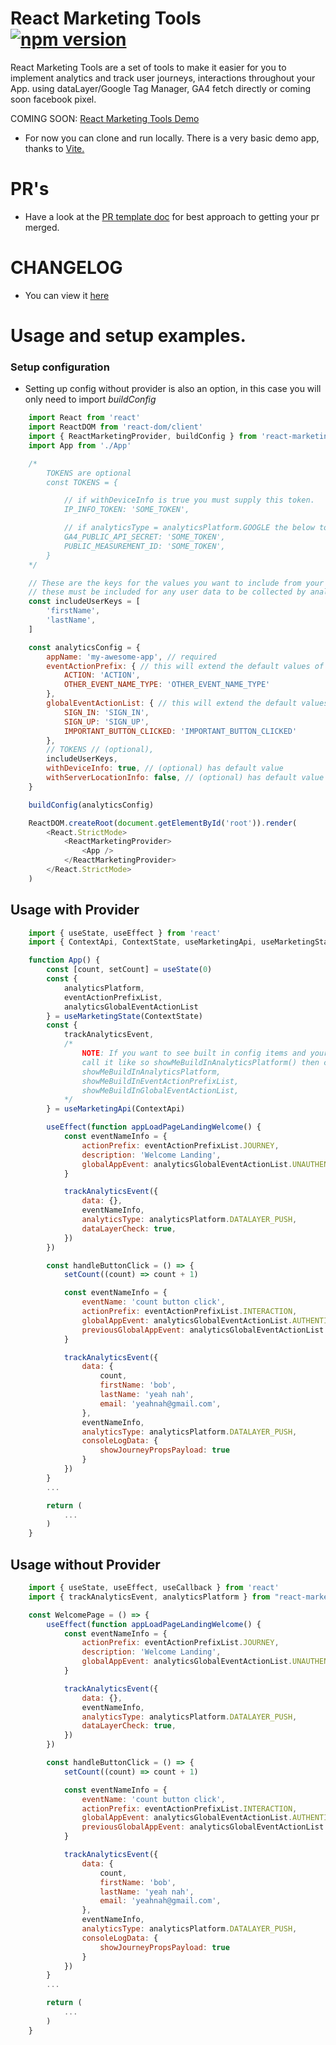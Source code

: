 
# React Marketing Tools &nbsp; [![npm version](https://badge.fury.io/js/react-marketing-tools.svg)](https://badge.fury.io/js/react-marketing-tools)

React Marketing Tools are a set of tools to make it easier for you to implement analytics and track user journeys, interactions throughout your App. using dataLayer/Google Tag Manager, GA4 fetch directly or coming soon facebook pixel.

COMING SOON: [React Marketing Tools Demo](https://)
- For now you can clone and run locally. There is a very basic demo app, thanks to [Vite.](https://vitejs.dev/)


# PR's
- Have a look at the [PR template doc](https://github.com/bronz3beard/react-marketing-tools/blob/main/docs) for best approach to getting your pr merged.

# CHANGELOG
- You can view it [here](https://github.com/bronz3beard/react-marketing-tools/blob/main/docs/CHANGELOG.md)

# Usage and setup examples.

### Setup configuration
- Setting up config without provider is also an option, in this case you will only need to import _buildConfig_
```js
    import React from 'react'
    import ReactDOM from 'react-dom/client'
    import { ReactMarketingProvider, buildConfig } from 'react-marketing-tools';
    import App from './App'

    /*
        TOKENS are optional
        const TOKENS = {

            // if withDeviceInfo is true you must supply this token.
            IP_INFO_TOKEN: 'SOME_TOKEN',

            // if analyticsType = analyticsPlatform.GOOGLE the below tokens must be supplied.
            GA4_PUBLIC_API_SECRET: 'SOME_TOKEN',
            PUBLIC_MEASUREMENT_ID: 'SOME_TOKEN',
        }
    */

    // These are the keys for the values you want to include from your user data
    // these must be included for any user data to be collected by analytics event if user data is hardcoded when passed in.
    const includeUserKeys = [
        'firstName',
        'lastName',
    ]

    const analyticsConfig = { 
        appName: 'my-awesome-app', // required
        eventActionPrefix: { // this will extend the default values of eventActionPrefix 
            ACTION: 'ACTION',
            OTHER_EVENT_NAME_TYPE: 'OTHER_EVENT_NAME_TYPE'
        },
        globalEventActionList: { // this will extend the default values of globalEventActionList 
            SIGN_IN: 'SIGN_IN',
            SIGN_UP: 'SIGN_UP',
            IMPORTANT_BUTTON_CLICKED: 'IMPORTANT_BUTTON_CLICKED'
        },
        // TOKENS // (optional), 
        includeUserKeys, 
        withDeviceInfo: true, // (optional) has default value
        withServerLocationInfo: false, // (optional) has default value
    }

    buildConfig(analyticsConfig)

    ReactDOM.createRoot(document.getElementById('root')).render(
        <React.StrictMode>
            <ReactMarketingProvider>
                <App />
            </ReactMarketingProvider>
        </React.StrictMode>
    )

```

## Usage with Provider
```js
    import { useState, useEffect } from 'react'
    import { ContextApi, ContextState, useMarketingApi, useMarketingState } from 'react-marketing-tools'

    function App() {
        const [count, setCount] = useState(0)
        const {
            analyticsPlatform,
            eventActionPrefixList,
            analyticsGlobalEventActionList
        } = useMarketingState(ContextState)
        const {
            trackAnalyticsEvent,
            /*
                NOTE: If you want to see built in config items and your added items, use one of the following functions to the body of your functional component or useEffect/function
                call it like so showMeBuildInAnalyticsPlatform() then check your console, in dev tools.
                showMeBuildInAnalyticsPlatform,
                showMeBuildInEventActionPrefixList,
                showMeBuildInGlobalEventActionList,
            */
        } = useMarketingApi(ContextApi)

        useEffect(function appLoadPageLandingWelcome() {
            const eventNameInfo = {
                actionPrefix: eventActionPrefixList.JOURNEY,
                description: 'Welcome Landing',
                globalAppEvent: analyticsGlobalEventActionList.UNAUTHENTICATED,
            }

            trackAnalyticsEvent({
                data: {},
                eventNameInfo,
                analyticsType: analyticsPlatform.DATALAYER_PUSH,
                dataLayerCheck: true,
            })
        })

        const handleButtonClick = () => {
            setCount((count) => count + 1)

            const eventNameInfo = {
                eventName: 'count button click',
                actionPrefix: eventActionPrefixList.INTERACTION,
                globalAppEvent: analyticsGlobalEventActionList.AUTHENTICATED,
                previousGlobalAppEvent: analyticsGlobalEventActionList.UNAUTHENTICATED
            }

            trackAnalyticsEvent({
                data: {
                    count,
                    firstName: 'bob',
                    lastName: 'yeah nah',
                    email: 'yeahnah@gmail.com',
                },
                eventNameInfo,
                analyticsType: analyticsPlatform.DATALAYER_PUSH,
                consoleLogData: {
                    showJourneyPropsPayload: true
                }
            })
        }
        ...

        return (
            ...
        )
    }

```

## Usage without Provider
```js
    import { useState, useEffect, useCallback } from 'react'
    import { trackAnalyticsEvent, analyticsPlatform } from "react-marketing-tools";

    const WelcomePage = () => {
        useEffect(function appLoadPageLandingWelcome() {
            const eventNameInfo = {
                actionPrefix: eventActionPrefixList.JOURNEY,
                description: 'Welcome Landing',
                globalAppEvent: analyticsGlobalEventActionList.UNAUTHENTICATED,
            }

            trackAnalyticsEvent({
                data: {},
                eventNameInfo,
                analyticsType: analyticsPlatform.DATALAYER_PUSH,
                dataLayerCheck: true,
            })
        })

        const handleButtonClick = () => {
            setCount((count) => count + 1)

            const eventNameInfo = {
                eventName: 'count button click',
                actionPrefix: eventActionPrefixList.INTERACTION,
                globalAppEvent: analyticsGlobalEventActionList.AUTHENTICATED,
                previousGlobalAppEvent: analyticsGlobalEventActionList.UNAUTHENTICATED
            }

            trackAnalyticsEvent({
                data: {
                    count,
                    firstName: 'bob',
                    lastName: 'yeah nah',
                    email: 'yeahnah@gmail.com',
                },
                eventNameInfo,
                analyticsType: analyticsPlatform.DATALAYER_PUSH,
                consoleLogData: {
                    showJourneyPropsPayload: true
                }
            })
        }
        ...

        return (
            ...
        )
    }
```
